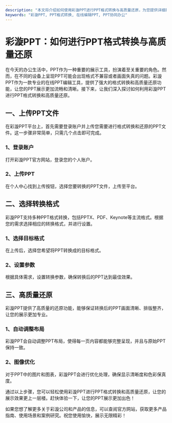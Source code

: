 ```yaml
---
description: "本文将介绍如何使用彩漩PPT进行PPT格式转换与高质量还原，为您提供详细指南和实用技巧。"
keywords: "彩漩PPT, PPT格式转换, 在线编辑PPT, PPT协同办公"
---
```

# 彩漩PPT：如何进行PPT格式转换与高质量还原

在今天的办公生活中，PPT作为一种重要的展示工具，扮演着至关重要的角色。然而，在不同的设备上呈现PPT可能会出现格式不兼容或者画面失真的问题。彩漩PPT作为一款专业的在线PPT编辑工具，提供了强大的格式转换和高质量还原功能，让您的PPT展示更加流畅和清晰。接下来，让我们深入探讨如何利用彩漩PPT进行PPT格式转换和高质量还原。

## 一、上传PPT文件
在彩漩PPT平台上，首先需要登录账户并上传您需要进行格式转换和还原的PPT文件。这一步骤非常简单，只需几个点击即可完成。

### 1、登录账户
打开彩漩PPT官方网站，登录您的个人账户。

### 2、上传PPT
在个人中心找到上传按钮，选择您要转换的PPT文件，上传至平台。

## 二、选择转换格式
彩漩PPT支持多种PPT格式转换，包括PPTX、PDF、Keynote等主流格式。根据您的需求选择相应的转换格式，并进行设置。

### 1、选择目标格式
在上传后，选择您希望将PPT转换成的目标格式。

### 2、设置参数
根据具体需求，设置转换参数，确保转换后的PPT达到最佳效果。

## 三、高质量还原
彩漩PPT提供了高质量的还原功能，能够保证转换后的PPT画面清晰、排版整齐，让您的展示更加专业。

### 1、自动调整布局
彩漩PPT会自动调整PPT布局，使得每一页内容都能够完整呈现，并且与原始PPT保持一致。

### 2、图像优化
对于PPT中的图片和图表，彩漩PPT会进行优化处理，确保显示清晰度和色彩保真度。

通过以上步骤，您可以轻松使用彩漩PPT进行PPT格式转换和高质量还原，让您的展示效果更上一层楼。赶快体验一下，让您的PPT展示更加出色！

如果您想了解更多关于彩漩公司和产品的信息，可以查阅官方网站，获取更多产品指南、使用场景和案例研究。祝您使用愉快，展示无限精彩！
